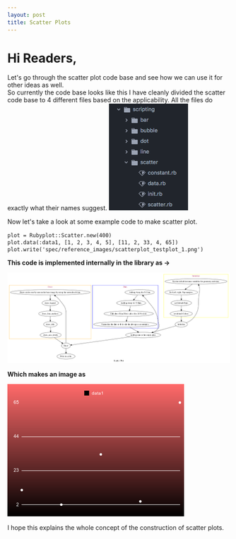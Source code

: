 ```yaml
---
layout: post
title: Scatter Plots
---
```


# Hi Readers,
Let's go through the scatter plot code base and see how we can use it for other
ideas as well.       
So currently the code base looks like this I have cleanly divided the scatter
code base to 4 different files based on the applicability.  All the files do exactly
what their names suggest.
![webjeda hagura jekyll theme](https://raw.githubusercontent.com/Arafatk/hagura/gh-pages/images/8.png)

Now let's take a look at some example code to make scatter plot.

```
plot = Rubyplot::Scatter.new(400)
plot.data(:data1, [1, 2, 3, 4, 5], [11, 2, 33, 4, 65])
plot.write('spec/reference_images/scatterplot_testplot_1.png')
```

**This code is implemented internally in the library as ->**


![webjeda hagura jekyll theme](https://raw.githubusercontent.com/Arafatk/hagura/gh-pages/images/9.png)

**Which makes an image as**

![webjeda hagura jekyll theme](https://raw.githubusercontent.com/Arafatk/hagura/gh-pages/images/10.png)

I hope this explains the whole concept of the construction of scatter plots.
